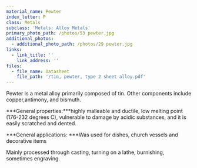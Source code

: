 ```yaml
---
material_name: Pewter
index_letter: P
class: Metals
subclass: 'Metals: Alloy Metals'
primary_photo_path: /photos/53 pewter.jpg
additional_photos:
  - additional_photo_path: /photos/29 pewter.jpg
links:
  - link_title: ''
    link_address: ''
files:
  - file_name: Datasheet
    file_path: '/tin, pewter, type 2 sheet alloy.pdf'
---
```


Pewter is a metal alloy primarily composed of tin. Other components include copper,antimony, and bismuth.

***General properties:***highly malleable and ductile, low melting point (176-232 degrees C), vulnerable to damage by acidic substances, and it is easily scratched and dented.

***General applications:&nbsp;***Was used for dishes, church vessels and decorative items

Mainly processed through casting, turning on a lathe, burnishing, sometimes engraving.
